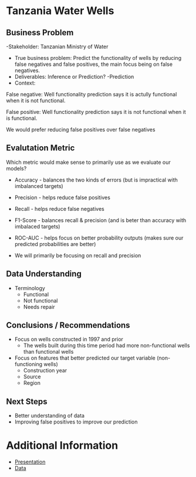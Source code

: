 # Tanzania Water Wells

## Business Problem
-Stakeholder: Tanzanian Ministry of Water

- True business problem: Predict the functionality of wells by reducing false negatives and false positives, the main focus being on false negatives.
- Deliverables: Inference or Prediction?
    -Prediction
- Context:

False negative: Well functionality prediction says it is actully functional when it is not functional.

False positive: Well functionality prediction says it is not functional when it is functional.

We would prefer reducing false positives over false negatives

## Evalutation Metric
Which metric would make sense to primarily use as we evaluate our models?
- Accuracy - balances the two kinds of errors (but is impractical with imbalanced targets)
- Precision - helps reduce false positives
- Recall - helps reduce false negatives
- F1-Score - balances recall & precision (and is beter than accuracy with imbalaced targets)
- ROC-AUC - helps focus on better probability outputs (makes sure our predicted probabilities are better)

- We will primarily be focusing on recall and precision

## Data Understanding
- Terminology
    - Functional
    - Not functional
    - Needs repair

## Conclusions / Recommendations
- Focus on wells constructed in 1997 and prior
    - The wells built during this time period had more non-functional wells than functional wells
- Focus on features that better predicted our target variable (non-functioning wells)
    - Construction year
    - Source
    - Region
  
## Next Steps
- Better understanding of data
- Improving false positives to improve our prediction

# Additional Information
 * [Presentation](Presentation.pdf)
 * [Data](https://www.drivendata.org/competitions/7/pump-it-up-data-mining-the-water-table/page/23/)